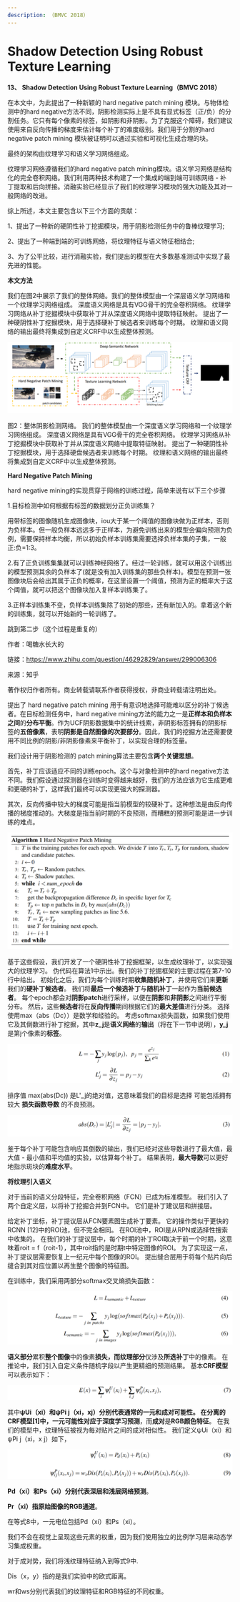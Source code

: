 ```yaml
---
description: （BMVC 2018）
---
```


# Shadow Detection Using Robust Texture Learning

**13、 Shadow Detection Using Robust Texture Learning（BMVC 2018）**

在本文中，为此提出了一种新颖的 hard negative patch mining 模块。与物体检测中的hard negative方法不同，阴影检测实际上是不具有显式标签（正/负）的分割任务。它只有每个像素的标签，如阴影和非阴影。为了克服这个障碍，我们建议使用来自反向传播的梯度来估计每个补丁的难度级别。我们用于分割的hard negative patch mining 模块被证明可以通过实验和可视化生成合理的块。

最终的架构由纹理学习和语义学习网络组成。

纹理学习网络遵循我们的hard negative patch mining模块。语义学习网络是结构化的完全卷积网络。我们利用两种技术构建了一个集成的端到端可训练网络 - 补丁提取和后向拼接。消融实验已经显示了我们的纹理学习模块的强大功能及其对一般网络的改进。

综上所述，本文主要包含以下三个方面的贡献：

1、提出了一种新的硬阴性补丁挖掘模块，用于阴影检测任务中的鲁棒纹理学习;

2、提出了一种端到端的可训练网络，将纹理特征与语义特征相结合;

3、为了公平比较，进行消融实验，我们提出的模型在大多数基准测试中实现了最先进的性能。

**本文方法**

我们在图2中展示了我们的整体网络。我们的整体模型由一个深层语义学习网络和一个纹理学习网络组成。 深度语义网络是具有VGG骨干的完全卷积网络。 纹理学习网络从补丁挖掘模块中获取补丁并从深度语义网络中提取特征映射。 提出了一种硬阴性补丁挖掘模块，用于选择硬补丁候选者来训练每个时期。 纹理和语义网络的输出最终将集成到自定义CRF中以生成整体预测。

![Screenshot from 2019-07-18 16-08-34.png](.gitbook/assets/0.png)

图2：整体阴影检测网络。 我们的整体模型由一个深度语义学习网络和一个纹理学习网络组成。 深度语义网络是具有VGG骨干的完全卷积网络。 纹理学习网络从补丁挖掘模块中获取补丁并从深度语义网络中提取特征映射。 提出了一种硬阴性补丁挖掘模块，用于选择硬盘候选者来训练每个时期。 纹理和语义网络的输出最终将集成到自定义CRF中以生成整体预测。

**Hard Negative Patch Mining**

hard negative mining的实现贯穿于网络的训练过程，简单来说有以下三个步骤

1.目标检测中如何根据有标签的数据划分正负训练集？

用带标签的图像随机生成图像块，iou大于某一个阈值的图像块做为正样本，否则为负样本。但一般负样本远远多于正样本，为避免训练出来的模型会偏向预测为负例，需要保持样本均衡，所以初始负样本训练集需要选择负样本集的子集，一般正:负=1:3。

2.有了正负训练集集就可以训练神经网络了。经过一轮训练，就可以用这个训练出的模型预测其余的负样本了\(就是没有加入训练集的那些负样本\)。模型在预测一张图像块后会给出其属于正负的概率，在这里设置一个阈值，预测为正的概率大于这个阈值，就可以把这个图像块加入复样本训练集了。

3.正样本训练集不变，负样本训练集除了初始的那些，还有新加入的。拿着这个新的训练集，就可以开始新的一轮训练了。

跳到第二步（这个过程是重复的）

作者：喝糖水长大的

链接：https://www.zhihu.com/question/46292829/answer/299006306

来源：知乎

著作权归作者所有。商业转载请联系作者获得授权，非商业转载请注明出处。

提出了 hard negative patch mining 用于有意识地选择可能难以区分的补丁候选者。在目标检测任务中，hard negative mining方法的能力之一是**正样本和负样本之间**的**分布平衡**。作为UCF阴影数据集中的统计线索，非阴影标签拥有的阴影标签的**五倍像素**，表明**阴影是自然图像的次要部分**。因此，我们的挖掘方法还需要使用不同比例的阴影/非阴影像素来平衡补丁，以实现合理的标签量。

我们设计用于阴影检测的 patch mining算法主要包含**两个关键思想**。

首先，补丁应该适应不同的训练epoch。这个与对象检测中的hard negative方法不同。我们假设通过探测器在训练时变得越来越好，我们的方法应该为它生成更难和更硬的补丁，这样我们最终可以实现更强大的探测器。

其次，反向传播中较大的梯度可能是指当前模型的较硬补丁。这种想法是由反向传播的梯度推动的。大梯度是指当前时期的不良预测，而糟糕的预测可能是进一步训练的难点。

![Screenshot from 2019-07-18 16-46-05.png](.gitbook/assets/1%20%283%29.png)

基于这些假设，我们开发了一个硬阴性补丁挖掘框架，以生成纹理补丁，以实现强大的纹理学习。 伪代码在算法1中示出。我们的补丁挖掘框架的主要过程在第7-10行中给出。 初始化之后，我们为每个训练时期**收集随机补丁**，并使用它们来**更新**我们的**硬补丁候选者**。 我们将**最后一个候选补丁**与**随机补丁**一起作为**当前候选者**。 每个epoch都会对**阴影patch**进行采样，以便在**阴影**和**非阴影**之间进行平衡分布。 然后，这些**候选者**将在**反向传播**期间根据它们的**最大差值**进行分类。 选择使用max（abs（Dc））是数学和经验的。 考虑softmax损失函数，如果我们使用它及其倒数进行补丁挖掘，其中**z\_j**是**语义网络**的**输出**（将在下一节中说明），**y\_j**是第j个像素的**标签**。

![Screenshot from 2019-07-18 16-23-34.png](.gitbook/assets/2%20%281%29.png)

排序值 max\(abs\(Dc\)\) 是L'\_j的绝对值，这意味着我们的目标是选择 可能包括拥有较大 **损失函数导数** 的不良预测。

![Screenshot from 2019-07-18 16-49-26.png](.gitbook/assets/3%20%283%29.png)

鉴于每个补丁可能包含响应其倒数的输出，我们已经对这些导数进行了最大值，最大值 - 最小值和平均值的实验，以估算每个补丁。 结果表明，**最大导数**可以更好地指示斑块的**难度水平**。

**将纹理引入语义**

对于当前的语义分段特征，完全卷积网络（FCN）已成为标准模型。 我们引入了两个自定义层，以将补丁挖掘合并到FCN中。 它们是补丁建议层和拼接层。

给定补丁坐标，补丁提议层从FCN要素图生成补丁要素。 它的操作类似于更快的RCNN \[12\]中的ROI池，但不完全相同。 在ROI池中，ROI是从RPN或选择性搜索中收集的。 在我们的补丁提议层中，每个时期的补丁ROI取决于前一个时期，这意味着roit = f（roit-1），其中roit指的是时期t中特定图像的ROI。 为了实现这一点，补丁提议层需要恢复上一纪元中每个图像的ROI。 提出缝合层用于将每个贴片向后缝合到其对应位置以再生整个图像的特征图。

在训练中，我们采用两部分softmax交叉熵损失函数：

![Screenshot from 2019-07-18 16-53-45.png](.gitbook/assets/4.png)

**语义部分**累积**整个图像**中的像素**损失，而纹理部分**仅涉及**所选补丁**中的像素。 在推论中，我们引入自定义条件随机字段以产生更精细的预测结果。 基本**CRF模型**可以表示如下：

![Screenshot from 2019-07-18 16-54-42.png](.gitbook/assets/5%20%284%29.png)

其中**ψUi（xi）**和**ψPi j（xi，xj）**分别代表通常的一元和成对可能性。 在分离的CRF模型\[1\]中，**一元可能性**对应于**深度学习预测**，而**成对**是**RGB颜色特征**。 在我们的模型中，纹理特征被视为每对贴片之间的成对相似性。 我们定义ψUi（xi）和ψPi j（xi，x j）如下，

![Screenshot from 2019-07-18 16-55-43.png](.gitbook/assets/6%20%287%29.png)

**Pd（xi）和Ps（xi）分别代表深层和浅层网络预测**。

**Pr（xi）指原始图像的RGB通道**。

在等式8中，一元电位包括Pd（xi）和Ps（xi）。

我们不会在视觉上呈现这些元素的权重，因为我们使用独立的比例学习层来动态学习集成权重。

对于成对势，我们将浅纹理特征纳入到等式9中.

Dis（x，y）指的是我们实验中的欧式距离。

wr和ws分别代表我们的纹理特征和RGB特征的不同权重。

